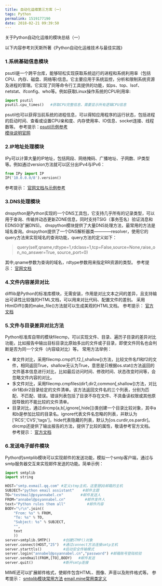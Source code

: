 ```yaml
---
title: 自动化运维第三方库（一）
tags: Python
permalink: 1519177190
date: 2018-02-21 09:39:50
---
```

关于Python自动化运维的模块总结（一）
<!--more-->
以下内容参考刘天斯所著《Python自动化运维技术与最佳实践》

### 1.系统基础信息模块 ###
psutil是一个跨平台库，能够轻松实现获取系统运行的进程和系统利用率（包括CPU、内存、磁盘、网络等)信息。它主要应用于系统监控，分析和限制系统资源及进程的管理。它实现了同等命令行工具提供的功能，如ps、top、lsof、netstat、ifconfig、who等。例如获取Linux操作系统的CPU利用率:
```python
import psutil
psutil.cpu_times()   #获取CPU完整信息，需要显示所有逻辑CPU信息
```
psutil也可以获得当前系统的进程信息，可以得知应用程序的运行状态，包括进程的启动时间、查看或设置CPU亲和度、内存使用率、IO信息、socket连接、线程数等。
参考提示：[psutil示例参考](https://github.com/giampaolo/psutil)     
        [模块说明官网](http://psutil.readthedocs.org/en/latest)

### 2.IP地址处理模块 ###
IPy可以计算大量的IP地址，包括网段、网络掩码、广播地址、子网数、IP类型等。例如通过version方法就可以区分出IPv4与IPv6：
```python
from IPy import IP
IP('10.0.0.0/8').version()
```
参考提示： [官网文档与示例参考](https://github.com/haypo/python-ipy)

### 3.DNS处理模块 ###
dnspython是Python实现的一个DNS工具包，它支持几乎所有的记录类型，可以用于查询、传输并动态更新ZONE信息，同时支持TSIG（事务签名）验证消息和EDNS0(扩展DNS)。
dnspython模块提供了大量DNS处理方法，最常用的方法是域名查询。dnspython提供了一个DNS解析器类————resolver，使用它的query方法来实现域名的查询功能，query方法的定义如下：
>query(self,qname,rdtype=1,rdclass=1,tcp=False,source=None,raise_on_no_answer=True,
source_port=0)

其中,qname参数为查询的域名，rdtype参数用来指定RR资源的类型。
参考提示： [官网文档](http://www.dnspython.org)

### 4.文件内容差异对比 ###
difflib是Python的标准库模块，无需安装，作用是对比文本之间的差异，且支持输出可读性比较强的HTML文档，可以用来对比代码、配置文件的差别。
采用HtmlDiff()类的make_file()方法就可以生成美观的HTML文档。
参考提示： [官方文档](https://docs.python.org/3.6/library/difflib.html)

### 5.文件与目录差异对比方法 ###
Python标准库自带的模块filecmp，可以实现文件、目录、遍历子目录的差异对比功能，比如报告中输出目标目录比原始多出的文件或子目录，即使文件同名也会判断是否为同一个文件（内容级对比）等。
常用方法举例：
* 单文件对比，采用filecmp.cmp(f1,f2,[,shallow])方法，比较文件名f1和f2的文件，相同返回True，shallow无认为True，意思是只根据os.stat()方法返回的文件基本信息进行对比，比如最后访问时间、修改时间、状态改变时间等，会忽略文件内容的对比。
* 多文件对比，采用filecmp.cmpfiles(dir1,dir2,common[,shallow])方法，对比dir1和dir2目录给定的文件清单。该方法返回文件名的三个列表，分别为匹配、不匹配、错误。错误列表包括了目录不存在文件、不具备读权限或其他原因导致的不能比较的文件清单。
* 目录对比，通过dircmp(a,b[,ignore[,hide]])类创建一个目录比较对象，其中a和b是参加比较的目录名。ignore代表文件名忽略的列表，并默认为['RCS','CVS','tags']，hide代表隐藏的列表，默认为[os.curdir,os.pardir]。dircmp还提供了输出报告的方法，提供了比较的属性，敬请参考官方文档。
参考提示： [官方文档](https://docs.python.org/3.6/library/filecmp.html)

### 6.发送电子邮件模块 ###
Python的smtplib模块可以实现邮件的发送功能，模拟一个smtp客户端，通过与smtp服务器交互来实现邮件发送的功能。简单示例：
```python
import smtplib
import string

HOST="smtp.exmail.qq.com" #定义stmp主机，这里是QQ邮箱的主机
SUBJECT="python email assistant"    #邮件主题
TO="testmail@psyannabel.cn"        #邮件发送人        
FROM="annabel@psyannabel.cn"         #邮件发件人
text="Python rules them all"          #邮件内容
BODY="\r\n".join((
    "From: %s" % FROM,
    "To: %s" % TO,
    "Subject: %s" % SUBJECT,
    "",
    text
    ))
server=smtplib.SMTP()      #创建STMP()对象
server.connect(HOST,"25")  #通过connect方法连接smtp主机
server.starttls()          #启动安全传输模式
server.login("annabel@psyannabel.cn","password") #邮箱账号登陆校验
server.sendmail(FROM,[TO],BODY)   #邮件发送
server.quit()              #断开smtp连接
```
MIME还可以扩展邮件格式，使邮件包含HTML、图像、声音以及附件格式等。
参考提示： [smtplib模块常用方法](https://docs.python.org/3.6/library/smtplib.html)
         [email.mine常用类定义](https://docs.python.org/3.6/library/email.minme.html)
